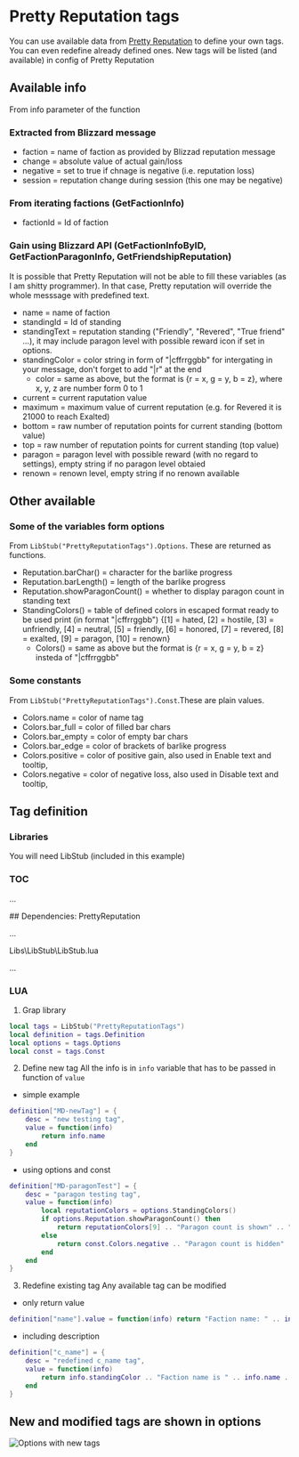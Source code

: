 # Pretty Reputation tags

You can use available data from [Pretty Reputation](https://github.com/BelegCufea/PrettyReputation) to define your own tags. You can even redefine already defined ones.
New tags will be listed (and available) in config of Pretty Reputation

## Available info

From info parameter of the function

### Extracted from Blizzard message
* faction = name of faction as provided by Blizzad reputation message
* change = absolute value of actual gain/loss
* negative = set to true if chnage is negative (i.e. reputation loss)
* session = reputation change during session (this one may be negative)

### From iterating factions (GetFactionInfo)
* factionId = Id of faction

### Gain using Blizzard API (GetFactionInfoByID, GetFactionParagonInfo, GetFriendshipReputation)

It is possible that Pretty Reputation will not be able to fill these variables (as I am shitty programmer). In that case, Pretty reputation will override the whole messsage with predefined text.

* name = name of faction
* standingId = Id of standing
* standingText = reputation standing ("Friendly", "Revered", "True friend" ...), it may include paragon level with possible reward icon if set in options.
* standingColor = color string in form of "|cffrrggbb" for intergating in your message, don't forget to add "|r" at the end
    * color = same as above, but the format is {r = x, g = y, b = z}, where x, y, z are number form 0 to 1
* current = current raputation value
* maximum = maximum value of current reputation (e.g. for Revered it is 21000 to reach Exalted)
* bottom = raw number of reputation points for current standing (bottom value)
* top = raw number of reputation points for current standing (top value)
* paragon = paragon level with possible reward (with no regard to settings), empty string if no paragon level obtaied
* renown = renown level, empty string if no renown available

## Other available

### Some of the variables form options

From `LibStub("PrettyReputationTags").Options`. These are returned as functions.

* Reputation.barChar() = character for the barlike progress
* Reputation.barLength() = length of the barlike progress
* Reputation.showParagonCount() = whether to display paragon count in standing text
* StandingColors() = table of defined colors in escaped format ready to be used print (in format "|cffrrggbb") {[1] = hated, [2] = hostile, [3] = unfriendly, [4] = neutral, [5] = friendly, [6] = honored, [7] = revered, [8] = exalted, [9] = paragon, [10] = renown}
    * Colors() = same as above but the format is {r = x, g = y, b = z} insteda of "|cffrrggbb"

### Some constants

From `LibStub("PrettyReputationTags").Const`.These are plain values.

* Colors.name = color of name tag
* Colors.bar_full = color of filled bar chars
* Colors.bar_empty = color of empty bar chars
* Colors.bar_edge = color of brackets of barlike progress
* Colors.positive = color of positive gain, also used in Enable text and tooltip,
* Colors.negative = color of negative loss, also used in Disable text and tooltip,

## Tag definition

### Libraries

You will need LibStub (included in this example)

### TOC
...

\## Dependencies: PrettyReputation

...

Libs\LibStub\LibStub.lua

...

### LUA
1. Grap library
```lua
local tags = LibStub("PrettyReputationTags")
local definition = tags.Definition
local options = tags.Options
local const = tags.Const
```

2. Define new tag
All the info is in `info` variable that has to be passed in function of `value`

* simple example
```lua
definition["MD-newTag"] = {
    desc = "new testing tag",
    value = function(info)
        return info.name
    end
}
```

* using options and const
```lua
definition["MD-paragonTest"] = {
    desc = "paragon testing tag",
    value = function(info)
        local reputationColors = options.StandingColors()
        if options.Reputation.showParagonCount() then
            return reputationColors[9] .. "Paragon count is shown" .. "|r"
        else
            return const.Colors.negative .. "Paragon count is hidden" .. "|r"
        end
    end
}
```

3. Redefine existing tag
Any available tag can be modified

* only return value
```lua
definition["name"].value = function(info) return "Faction name: " .. info.name end
```

* including description
```lua
definition["c_name"] = {
    desc = "redefined c_name tag",
    value = function(info)
        return info.standingColor .. "Faction name is " .. info.name .. "|r"
    end
}
```

## New and modified tags are shown in options

![Options with new tags](https://i.imgur.com/9u6aa0J.png)